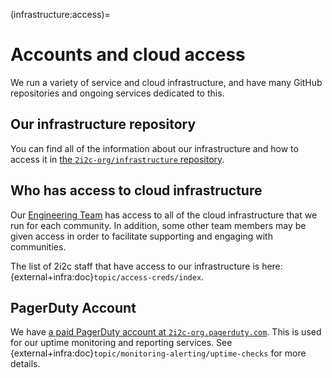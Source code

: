 (infrastructure:access)=
# Accounts and cloud access

We run a variety of service and cloud infrastructure, and have many GitHub repositories and ongoing services dedicated to this.

## Our infrastructure repository

You can find all of the information about our infrastructure and how to access it in [the `2i2c-org/infrastructure` repository](https://infrastructure.2i2c.org).

## Who has access to cloud infrastructure

Our [Engineering Team](engineering:structure) has access to all of the cloud infrastructure that we run for each community.
In addition, some other team members may be given access in order to facilitate supporting and engaging with communities.

The list of 2i2c staff that have access to our infrastructure is here: {external+infra:doc}`topic/access-creds/index`.

## PagerDuty Account

We have [a paid PagerDuty account at `2i2c-org.pagerduty.com`](https://2i2c-org.pagerduty.com/).
This is used for our uptime monitoring and reporting services.
See {external+infra:doc}`topic/monitoring-alerting/uptime-checks` for more details.

